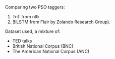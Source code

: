 Comparing two PSO taggers: 
   1. TnT from nltk 
   2. BiLSTM from Flair by Zolando Research Group).

Dataset used, a mixture of:
 - TED talks
 - British National Corpus (BNC)
 - The American National Corpus (ANC)
